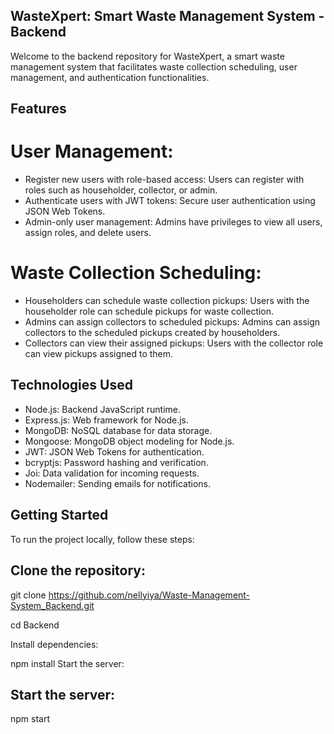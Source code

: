 ## WasteXpert: Smart Waste Management System - Backend
   Welcome to the backend repository for WasteXpert, a smart waste management system that facilitates waste collection scheduling, user management, and authentication functionalities.

## Features
# User Management:
  - Register new users with role-based access: Users can register with roles such as householder, collector, or admin.
  - Authenticate users with JWT tokens: Secure user authentication using JSON Web Tokens.
  - Admin-only user management: Admins have privileges to view all users, assign roles, and delete users.
# Waste Collection Scheduling:
  - Householders can schedule waste collection pickups: Users with the householder role can schedule pickups for waste collection.
  - Admins can assign collectors to scheduled pickups: Admins can assign collectors to the scheduled pickups created by householders.
  - Collectors can view their assigned pickups: Users with the collector role can view pickups assigned to them.
## Technologies Used
  - Node.js: Backend JavaScript runtime.
  - Express.js: Web framework for Node.js.
  - MongoDB: NoSQL database for data storage.
  - Mongoose: MongoDB object modeling for Node.js.
  - JWT: JSON Web Tokens for authentication.
  - bcryptjs: Password hashing and verification.
  - Joi: Data validation for incoming requests.
  - Nodemailer: Sending emails for notifications.
## Getting Started
To run the project locally, follow these steps:

## Clone the repository:
  git clone https://github.com/nellyiya/Waste-Management-System_Backend.git
  
  cd Backend

Install dependencies:

npm install
Start the server:

## Start the server:
 npm start
